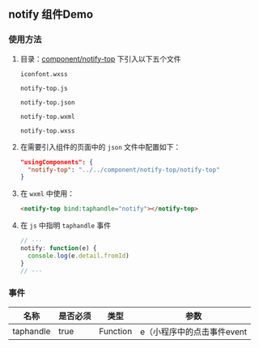 ## notify 组件Demo

### 使用方法

1. 目录：[component/notify-top](/component/notify-top) 下引入以下五个文件

    `iconfont.wxss`

    `notify-top.js`

    `notify-top.json`

    `notify-top.wxml`

    `notify-top.wxss`
2. 在需要引入组件的页面中的 `json` 文件中配置如下：
    
    ```json
    "usingComponents": {
      "notify-top": "../../component/notify-top/notify-top"
    }
    ```
3. 在 `wxml` 中使用：
    
    ```html
    <notify-top bind:taphandle="notify"></notify-top>
    ```
4. 在 `js` 中指明 `taphandle` 事件
    
    ```js
    // ···
    notify: function(e) {
      console.log(e.detail.fromId)
    }
    // ···
    ```

### 事件

|    名称     |  是否必须  |   类型    |   参数    |
| ---------- |  -------  | -------- | -------- |
| taphandle  |   true    | Function | e（小程序中的点击事件event |